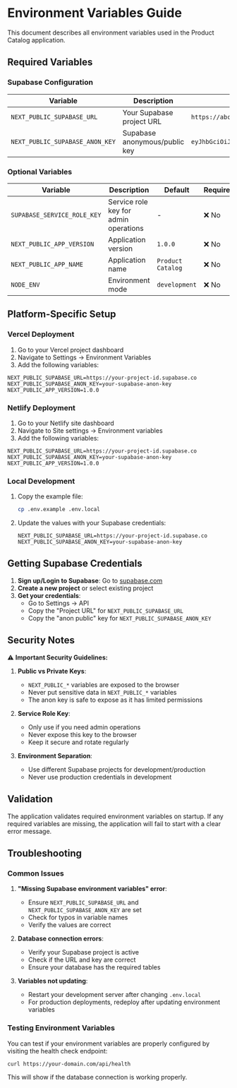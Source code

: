 # Environment Variables Guide

This document describes all environment variables used in the Product Catalog application.

## Required Variables

### Supabase Configuration

| Variable | Description | Example | Required |
|----------|-------------|---------|----------|
| `NEXT_PUBLIC_SUPABASE_URL` | Your Supabase project URL | `https://abc123.supabase.co` | ✅ Yes |
| `NEXT_PUBLIC_SUPABASE_ANON_KEY` | Supabase anonymous/public key | `eyJhbGciOiJIUzI1NiIsInR5cCI6IkpXVCJ9...` | ✅ Yes |

### Optional Variables

| Variable | Description | Default | Required |
|----------|-------------|---------|----------|
| `SUPABASE_SERVICE_ROLE_KEY` | Service role key for admin operations | - | ❌ No |
| `NEXT_PUBLIC_APP_VERSION` | Application version | `1.0.0` | ❌ No |
| `NEXT_PUBLIC_APP_NAME` | Application name | `Product Catalog` | ❌ No |
| `NODE_ENV` | Environment mode | `development` | ❌ No |

## Platform-Specific Setup

### Vercel Deployment

1. Go to your Vercel project dashboard
2. Navigate to Settings → Environment Variables
3. Add the following variables:

```
NEXT_PUBLIC_SUPABASE_URL=https://your-project-id.supabase.co
NEXT_PUBLIC_SUPABASE_ANON_KEY=your-supabase-anon-key
NEXT_PUBLIC_APP_VERSION=1.0.0
```

### Netlify Deployment

1. Go to your Netlify site dashboard
2. Navigate to Site settings → Environment variables
3. Add the following variables:

```
NEXT_PUBLIC_SUPABASE_URL=https://your-project-id.supabase.co
NEXT_PUBLIC_SUPABASE_ANON_KEY=your-supabase-anon-key
NEXT_PUBLIC_APP_VERSION=1.0.0
```

### Local Development

1. Copy the example file:
   ```bash
   cp .env.example .env.local
   ```

2. Update the values with your Supabase credentials:
   ```env
   NEXT_PUBLIC_SUPABASE_URL=https://your-project-id.supabase.co
   NEXT_PUBLIC_SUPABASE_ANON_KEY=your-supabase-anon-key
   ```

## Getting Supabase Credentials

1. **Sign up/Login to Supabase**: Go to [supabase.com](https://supabase.com)
2. **Create a new project** or select existing project
3. **Get your credentials**:
   - Go to Settings → API
   - Copy the "Project URL" for `NEXT_PUBLIC_SUPABASE_URL`
   - Copy the "anon public" key for `NEXT_PUBLIC_SUPABASE_ANON_KEY`

## Security Notes

⚠️ **Important Security Guidelines:**

1. **Public vs Private Keys**:
   - `NEXT_PUBLIC_*` variables are exposed to the browser
   - Never put sensitive data in `NEXT_PUBLIC_*` variables
   - The anon key is safe to expose as it has limited permissions

2. **Service Role Key**:
   - Only use if you need admin operations
   - Never expose this key to the browser
   - Keep it secure and rotate regularly

3. **Environment Separation**:
   - Use different Supabase projects for development/production
   - Never use production credentials in development

## Validation

The application validates required environment variables on startup. If any required variables are missing, the application will fail to start with a clear error message.

## Troubleshooting

### Common Issues

1. **"Missing Supabase environment variables" error**:
   - Ensure `NEXT_PUBLIC_SUPABASE_URL` and `NEXT_PUBLIC_SUPABASE_ANON_KEY` are set
   - Check for typos in variable names
   - Verify the values are correct

2. **Database connection errors**:
   - Verify your Supabase project is active
   - Check if the URL and key are correct
   - Ensure your database has the required tables

3. **Variables not updating**:
   - Restart your development server after changing `.env.local`
   - For production deployments, redeploy after updating environment variables

### Testing Environment Variables

You can test if your environment variables are properly configured by visiting the health check endpoint:

```bash
curl https://your-domain.com/api/health
```

This will show if the database connection is working properly.
